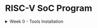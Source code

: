 # RISC-V SoC Program 
<details>
<summary> Week 0 - Tools Installation </summary>
  <br>
  <p>  In this step we are going to install all necessory Open Source tools which we are going to use in this program. Before that setup ubuntu in oracle virtualbox <br>
    <h2>Tool includes:-</h2>
  </p>
<ol>
  <li>Yosys</li>
  <li>magic</li>
  <li>OpenLANE</li>
  <li>lverilog</li>
  <li>gtkwave</li>
  <li>ngspice</li>
  <li>OpenSTA</li>
  <li>graywolf</li>
  <li>qrouter</li>
  
</ol>
 <h2></h2>
  <h2>Yosys – Yosys Open Synthesis Suite</h2>
<p>
 <pre>$ git clone https://github.com/YosysHQ/yosys.git 
$ cd yosys 
$ sudo apt install make # (If make is not installed please install it) 
$ sudo apt-get install build-essential clang bison flex \ 
  libreadline-dev gawk tcl-dev libffi-dev git \ 
  graphviz xdot pkg-config python3 libboost-system-dev \ 
  libboost-python-dev libboost-filesystem-dev zlib1g-dev 
$ make 
$ sudo make install </pre>
  ( Note:- If code shows some error then remove "\" it from the code and keep it continue ) <br> <br>
  <p align="center">
  <img src="https://github.com/user-attachments/assets/1a0578b4-934a-47a3-82fc-036bb65a6bf0" alt="yosys" width="575">
</p>

  <h2></h2>
   <h2>Magic</h2>
  <p>
    <pre>$ sudo apt-get install m4
$ sudo apt-get install tcsh
$ sudo apt-get install csh
$ sudo apt-get install libx11-dev
$ sudo apt-get install tcl-dev tk-dev
$ sudo apt-get install libcairo2-dev
$ sudo apt-get install mesa-common-dev libglu1-mesa-dev
$ sudo apt-get install libncurses-dev
git clone https://github.com/RTimothyEdwards/magic
cd magic
./configure
make
make install  </pre>
    <p align="center">
  <img src="https://github.com/user-attachments/assets/5e351991-6278-44fd-ab31-73c66cd9f34b" alt="yosys" width="575">
</p>
  </p>
  <h2></h2>
  <h2>Dependencies </h2>
    <pre>sudo apt-get update
sudo apt-get upgrade
sudo apt install -y build-essential python3 python3-venv python3-pip make git </pre>
    <pre>sudo apt install apt-transport-https ca-certificates curl software-properties-common
curl -fsSL https://download.docker.com/linux/ubuntu/gpg | sudo gpg --dearmor -o
/usr/share/keyrings/docker-archive-keyring.gpg</pre>
    <pre>echo "deb [arch=amd64 signed-by=/usr/share/keyrings/docker-archive-keyring.gpg]
https://download.docker.com/linux/ubuntu $(lsb_release -cs) stable" | sudo tee
/etc/apt/sources.list.d/docker.list > /dev/null  </pre>
      <pre># After reboot
  docker run hello-world </pre><br>
         (<b>Note :-</b> You should install all the dependencies before installing OpenLANE)      
  </p>
  <h2></h2>
  <h2>OpenLANE</h2>
  <p>
    <pre>cd $HOME
git clone https://github.com/The-OpenROAD-Project/OpenLane
cd OpenLane
make
make test   </pre>
      <p align="center">
  <img src="https://github.com/user-attachments/assets/80845108-1ea8-4b45-936d-ad61391072ce" alt="yosys" width="675">
        <img src="https://github.com/user-attachments/assets/74d89146-c9bb-41ab-804d-59136c6b1d98" alt="yosys" width="675"> </p>
      <details>
      <summary> OpenLane PDK Version Mismatch </summary><br>
      <p><b> Error encountered:</b></p>
        <p><i>While running make test in OpenLane:</i></p>
        <pre>[ERROR]: The version of open_pdks used in building the PDK does not match the version OpenLane was tested on
  (installed: a80ed405766c5d4f21c8bfca84552a7478fe75b2, tested: 0fe599b2afb6708d281543108caf8310912f54af)
  This may introduce some issues. You may want to re-install the PDK by invoking `make pdk`.</pre>
        <p> <i>Cause</i> <br>
                The installed Sky130 PDK version did not match the version OpenLane expects.</p>
        <p> <i>Solution</i> <br>
          <ol>
            <ln>Set up Python virtual environment:</ln><br>
            <pre>python3 -m venv venv
  source ./venv/bin/activate
  pip install volare</pre>
            <ln>Enable the tested PDK version:</ln>
            <pre>./venv/bin/ciel enable --pdk-family sky130 (hashes)</pre>
            <ln>Verify enabled PDK:</ln>
            <pre>./venv/bin/ciel ls-enabled --pdk-family sky130</pre>
            <ln>Run OpenLane flow:</ln>
            <pre>make test</pre>
          </ol>
      </details>
      <h2></h2>
  <h2>Iverilog</h2>
  Steps to install iverilog
  <p>
    <pre>sudo apt-get update
sudo apt-get install iverilog     </pre>
  </p>
  <h2></h2>
  <h2>gtkwave</h2>
  Steps to install gtkwave
  <p>
    <pre>sudo apt-get update
sudo apt-get install iverilog    </pre>
<h2></h2>
  <h2>ngspice</h2>
  <p>After downloading the tarball from https://sourceforge.net/projects/ngspice/files/ to a local
directory, unpack it using:</p>
    <pre>$ tar -zxvf ngspice-37.tar.gz
$ cd ngspice-37
$ mkdir release
$ cd release
$ ../configure --with-x --with-readline=yes --disable-debug
$ make
$ sudo make install  </pre>
<h2></h2>
  <h2>OpenSTA - Static Timing Analysis</h2>
  Reference :-  https://github.com/The-OpenROAD-Project/OpenSTA <br>
  <p>Build by using CMake.</p>
  Dependencies to download first.
    <pre>         Ubuntu   Macos
        22.04.2   14.5
cmake    3.24.2    3.29.2
clang             15.0.0
gcc      11.4.0
tcl       8.6      8.6.16
swig      4.1.0    4.1.1
bison     3.8.2    3.8.2
flex      2.6.4    2.6.4 <br>
<b>External Dependencies</b><br>
                 Ubuntu   Darwin  License
eigen       3.4.0   3.4.0   MPL2  required
cudd        3.0.0   3.0.0   BSD   required
tclreadline 2.3.8   2.3.8   BSD   optional
zLib        1.2.5   1.2.8   zlib  optional    </pre>
CUDD is available <a href="https://github.com/davidkebo/cudd/blob/main/cudd_versions/cudd-3.0.0.tar.gz">here.</a> download and follow the following.
<pre>tar xvfz cudd-3.0.0.tar.gz
cd cudd-3.0.0
./configure
make</pre>
<h2>Building with CMake</h2>
Use the following commands to checkout the git repository and build the OpenSTA library and excutable.
<pre>git clone https://github.com/parallaxsw/OpenSTA.git
cd OpenSTA
mkdir build
cd build
cmake -DCUDD_DIR=<CUDD_INSTALL_DIR> ..
make
</pre>
  If you find any difficulty then click <a href="https://github.com/The-OpenROAD-Project/OpenSTA?tab=readme-ov-file#building-with-cmake">here.</a>
</details>

